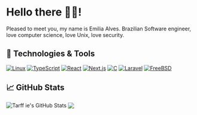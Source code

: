 # Hello there 👋🏻!

Pleased to meet you, my name is Emilia Alves.
Brazilian Software engineer, love computer science, love Unix, love security.

## 🔧 Technologies & Tools

[![Linux](https://img.shields.io/badge/Linux-FCC624?logo=linux&style=for-the-badge&logoColor=black)](#)
[![TypeScript](https://img.shields.io/badge/TypeScript-3178C6?logo=typescript&style=for-the-badge&logoColor=fff)](#)
[![React](https://img.shields.io/badge/React-%2320232a.svg?logo=react&style=for-the-badge&logoColor=%2361DAFB)](#)
[![Next.js](https://img.shields.io/badge/Next.js-black?logo=next.js&style=for-the-badge&logoColor=white)](#)
[![C](https://img.shields.io/badge/c-%2300599C.svg?style=for-the-badge&logo=c&logoColor=white)](#)
[![Laravel](https://img.shields.io/badge/Laravel-%23FF2D20.svg?logo=laravel&style=for-the-badge&logoColor=white)](#)
[![FreeBSD](https://img.shields.io/badge/-FreeBSD-%23870000?style=for-the-badge&logo=freebsd&logoColor=white)](#)

## &#x1f4c8; GitHub Stats

<a>
  <img align="center" src="https://github-readme-stats.vercel.app/api/top-langs/?username=tarffie&hide=c%2B%2B,c,matlab,assembly&title_color=6aa6f8&text_color=8a919a&icon_color=6aa6f8&bg_color=22272e" alt="Tarff
ie's GitHub Stats" />
</a>

<a>
  <img align="center" src="https://github-readme-stats.vercel.app/api?username=tarffie&show_icons=true&line_height=27&count_private=true&title_color=6aa6f8&text_color=8a919a&icon_color=6aa6f8&bg_color=22272e" al
t="Tarffie's GitHub Stats" />
</a>
